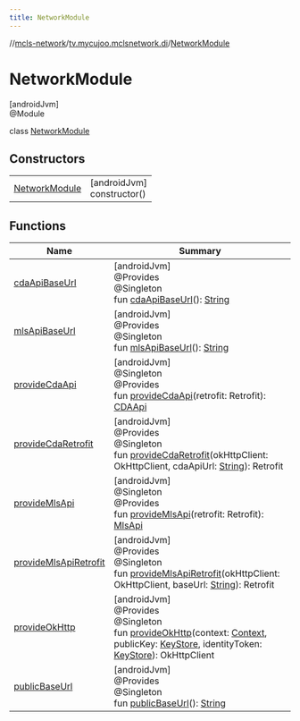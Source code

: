 ```yaml
---
title: NetworkModule
---
```

//[mcls-network](../../../index.html)/[tv.mycujoo.mclsnetwork.di](../index.html)/[NetworkModule](index.html)



# NetworkModule



[androidJvm]\
@Module



class [NetworkModule](index.html)



## Constructors


| | |
|---|---|
| [NetworkModule](-network-module.html) | [androidJvm]<br>constructor() |


## Functions


| Name | Summary |
|---|---|
| [cdaApiBaseUrl](cda-api-base-url.html) | [androidJvm]<br>@Provides<br>@Singleton<br>fun [cdaApiBaseUrl](cda-api-base-url.html)(): [String](https://kotlinlang.org/api/latest/jvm/stdlib/kotlin/-string/index.html) |
| [mlsApiBaseUrl](mls-api-base-url.html) | [androidJvm]<br>@Provides<br>@Singleton<br>fun [mlsApiBaseUrl](mls-api-base-url.html)(): [String](https://kotlinlang.org/api/latest/jvm/stdlib/kotlin/-string/index.html) |
| [provideCdaApi](provide-cda-api.html) | [androidJvm]<br>@Singleton<br>@Provides<br>fun [provideCdaApi](provide-cda-api.html)(retrofit: Retrofit): [CDAApi](../../tv.mycujoo.mclsnetwork.network/-c-d-a-api/index.html) |
| [provideCdaRetrofit](provide-cda-retrofit.html) | [androidJvm]<br>@Provides<br>@Singleton<br>fun [provideCdaRetrofit](provide-cda-retrofit.html)(okHttpClient: OkHttpClient, cdaApiUrl: [String](https://kotlinlang.org/api/latest/jvm/stdlib/kotlin/-string/index.html)): Retrofit |
| [provideMlsApi](provide-mls-api.html) | [androidJvm]<br>@Singleton<br>@Provides<br>fun [provideMlsApi](provide-mls-api.html)(retrofit: Retrofit): [MlsApi](../../tv.mycujoo.mclsnetwork.network/-mls-api/index.html) |
| [provideMlsApiRetrofit](provide-mls-api-retrofit.html) | [androidJvm]<br>@Provides<br>@Singleton<br>fun [provideMlsApiRetrofit](provide-mls-api-retrofit.html)(okHttpClient: OkHttpClient, baseUrl: [String](https://kotlinlang.org/api/latest/jvm/stdlib/kotlin/-string/index.html)): Retrofit |
| [provideOkHttp](provide-ok-http.html) | [androidJvm]<br>@Provides<br>@Singleton<br>fun [provideOkHttp](provide-ok-http.html)(context: [Context](https://developer.android.com/reference/kotlin/android/content/Context.html), publicKey: [KeyStore](../../tv.mycujoo.mclsnetwork.util/-key-store/index.html), identityToken: [KeyStore](../../tv.mycujoo.mclsnetwork.util/-key-store/index.html)): OkHttpClient |
| [publicBaseUrl](public-base-url.html) | [androidJvm]<br>@Provides<br>@Singleton<br>fun [publicBaseUrl](public-base-url.html)(): [String](https://kotlinlang.org/api/latest/jvm/stdlib/kotlin/-string/index.html) |

